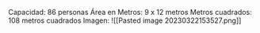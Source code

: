 Capacidad: 86 personas
Área en Metros: 9 x 12 metros
Metros cuadrados: 108 metros cuadrados
Imagen:
![[Pasted image 20230322153527.png]]

